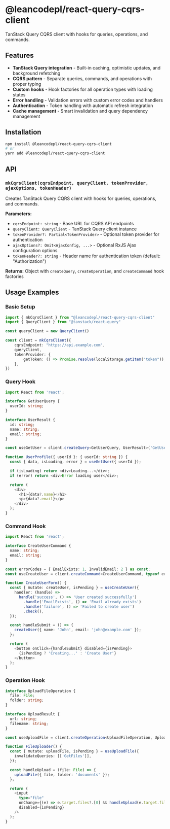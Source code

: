 # @leancodepl/react-query-cqrs-client

TanStack Query CQRS client with hooks for queries, operations, and commands.

## Features

- **TanStack Query integration** - Built-in caching, optimistic updates, and background refetching
- **CQRS pattern** - Separate queries, commands, and operations with proper typing
- **Custom hooks** - Hook factories for all operation types with loading states
- **Error handling** - Validation errors with custom error codes and handlers
- **Authentication** - Token handling with automatic refresh integration
- **Cache management** - Smart invalidation and query dependency management

## Installation

```bash
npm install @leancodepl/react-query-cqrs-client
# or
yarn add @leancodepl/react-query-cqrs-client
```

## API

### `mkCqrsClient(cqrsEndpoint, queryClient, tokenProvider, ajaxOptions, tokenHeader)`

Creates TanStack Query CQRS client with hooks for queries, operations, and commands.

**Parameters:**

- `cqrsEndpoint: string` - Base URL for CQRS API endpoints
- `queryClient: QueryClient` - TanStack Query client instance
- `tokenProvider?: Partial<TokenProvider>` - Optional token provider for authentication
- `ajaxOptions?: Omit<AjaxConfig, ...>` - Optional RxJS Ajax configuration options
- `tokenHeader?: string` - Header name for authentication token (default: "Authorization")

**Returns:** Object with `createQuery`, `createOperation`, and `createCommand` hook factories

## Usage Examples

### Basic Setup

```typescript
import { mkCqrsClient } from "@leancodepl/react-query-cqrs-client"
import { QueryClient } from "@tanstack/react-query"

const queryClient = new QueryClient()

const client = mkCqrsClient({
    cqrsEndpoint: "https://api.example.com",
    queryClient,
    tokenProvider: {
        getToken: () => Promise.resolve(localStorage.getItem("token")),
    },
})
```

### Query Hook

```typescript
import React from 'react';

interface GetUserQuery {
  userId: string;
}

interface UserResult {
  id: string;
  name: string;
  email: string;
}

const useGetUser = client.createQuery<GetUserQuery, UserResult>('GetUser');

function UserProfile({ userId }: { userId: string }) {
  const { data, isLoading, error } = useGetUser({ userId });

  if (isLoading) return <div>Loading...</div>;
  if (error) return <div>Error loading user</div>;

  return (
    <div>
      <h1>{data?.name}</h1>
      <p>{data?.email}</p>
    </div>
  );
}
```

### Command Hook

```typescript
import React from 'react';

interface CreateUserCommand {
  name: string;
  email: string;
}

const errorCodes = { EmailExists: 1, InvalidEmail: 2 } as const;
const useCreateUser = client.createCommand<CreateUserCommand, typeof errorCodes>('CreateUser', errorCodes);

function CreateUserForm() {
  const { mutate: createUser, isPending } = useCreateUser({
    handler: (handle) =>
      handle('success', () => 'User created successfully')
        .handle('EmailExists', () => 'Email already exists')
        .handle('failure', () => 'Failed to create user')
        .check(),
  });

  const handleSubmit = () => {
    createUser({ name: 'John', email: 'john@example.com' });
  };

  return (
    <button onClick={handleSubmit} disabled={isPending}>
      {isPending ? 'Creating...' : 'Create User'}
    </button>
  );
}
```

### Operation Hook

```typescript
interface UploadFileOperation {
  file: File;
  folder: string;
}

interface UploadResult {
  url: string;
  filename: string;
}

const useUploadFile = client.createOperation<UploadFileOperation, UploadResult>('UploadFile');

function FileUploader() {
  const { mutate: uploadFile, isPending } = useUploadFile({
    invalidateQueries: [['GetFiles']],
  });

  const handleUpload = (file: File) => {
    uploadFile({ file, folder: 'documents' });
  };

  return (
    <input
      type="file"
      onChange={(e) => e.target.files?.[0] && handleUpload(e.target.files[0])}
      disabled={isPending}
    />
  );
}
```
